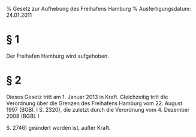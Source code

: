 % Gesetz zur Aufhebung des Freihafens Hamburg
% Ausfertigungsdatum: 24.01.2011
 
# § 1

Der Freihafen Hamburg wird aufgehoben.

# § 2

Dieses Gesetz tritt am 1. Januar 2013 in Kraft. Gleichzeitig tritt die Verordnung über die Grenzen des Freihafens Hamburg vom 22. August 1997 (BGBl. I S. 2320), die zuletzt durch die Verordnung vom 4. Dezember 2008 (BGBl. I

S. 2746) geändert worden ist, außer Kraft.
